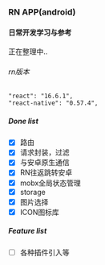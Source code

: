 ### RN APP(android)
#### 日常开发学习与参考
正在整理中..
###### rn版本
    "react": "16.6.1",
    "react-native": "0.57.4",
    
##### Done list
 - [x] 路由
 - [x] 请求封装，过滤
 - [x] 与安卓原生通信
 - [x] RN往返跳转安卓
 - [x] mobx全局状态管理
 - [x] storage
 - [x] 图片选择
 - [x] ICON图标库

##### Feature list
- [ ] 各种插件引入等

